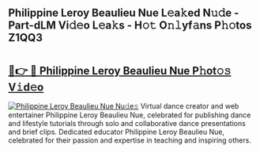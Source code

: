 ## Philippine Leroy Beaulieu Nue L𝚎a𝚔ed N𝚞𝚍e - Part-dLM Vi𝚍𝚎o L𝚎a𝚔s - H𝚘𝚝 O𝚗𝚕yf𝚊ns P𝚑𝚘tos Z1QQ3

# <h2><a href="http://kfes8ff.oniu.top/?m=Philippine+Leroy+Beaulieu+Nue">🔗👉 🔴 Philippine Leroy Beaulieu Nue P𝚑ot𝚘𝚜 V𝚒d𝚎o</a></h2>

[![Philippine Leroy Beaulieu Nue Nu𝚍e𝚜](https://i.imgur.com/0qMVB7G.gif)](http://kfes8ff.oniu.top/?m=Philippine+Leroy+Beaulieu+Nue)
Virtual dance creator and web entertainer Philippine Leroy Beaulieu Nue, celebrated for publishing dance and lifestyle tutorials through solo and collaborative dance presentations and brief clips. Dedicated educator Philippine Leroy Beaulieu Nue, celebrated for their passion and expertise in teaching and inspiring others.  
